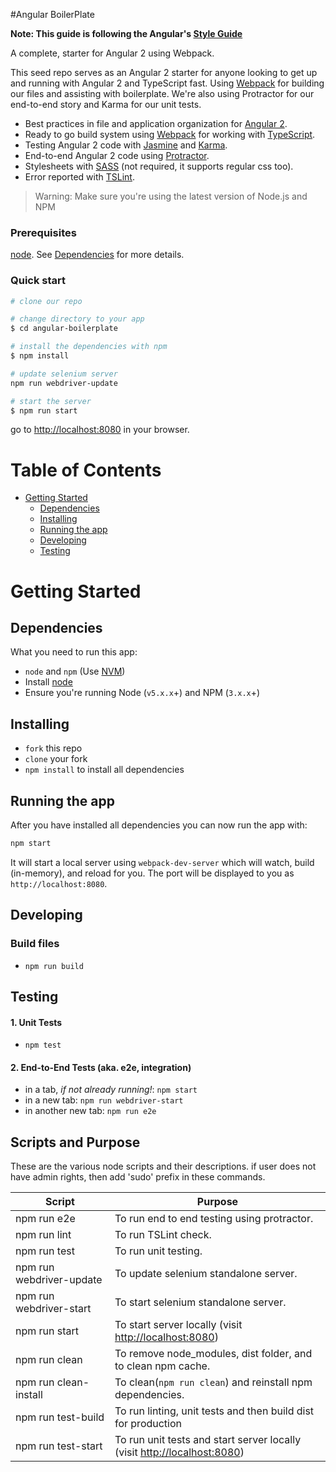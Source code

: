#Angular BoilerPlate

**Note: This guide is following the Angular's [Style Guide](http://angular.io/styleguide)**

A complete, starter for Angular 2 using Webpack.

This seed repo serves as an Angular 2 starter for anyone looking to get up and running with Angular 2 and TypeScript fast.
 Using [Webpack](http://webpack.github.io/) for building our files and assisting with boilerplate. We're also using
 Protractor for our end-to-end story and Karma for our unit tests.

* Best practices in file and application organization for [Angular 2](https://angular.io/).
* Ready to go build system using [Webpack](https://webpack.github.io/docs/) for working with [TypeScript](http://www.typescriptlang.org/).
* Testing Angular 2 code with [Jasmine](http://jasmine.github.io/) and [Karma](http://karma-runner.github.io/).
* End-to-end Angular 2 code using [Protractor](https://angular.github.io/protractor/).
* Stylesheets with [SASS](http://sass-lang.com/) (not required, it supports regular css too).
* Error reported with [TSLint](http://palantir.github.io/tslint/).

>Warning: Make sure you're using the latest version of Node.js and NPM



### Prerequisites

[node](https://nodejs.org/en/download/). See [Dependencies](#dependencies) for more details.

### Quick start

```bash
# clone our repo

# change directory to your app
$ cd angular-boilerplate

# install the dependencies with npm
$ npm install

# update selenium server
npm run webdriver-update

# start the server
$ npm run start
```
go to [http://localhost:8080](http://localhost:8080) in your browser.

# Table of Contents

* [Getting Started](#getting-started)
    * [Dependencies](#dependencies)
    * [Installing](#installing)
    * [Running the app](#running-the-app)
    * [Developing](#developing)
    * [Testing](#testing)

# Getting Started

## Dependencies

What you need to run this app:
* `node` and `npm` (Use [NVM](https://github.com/creationix/nvm))
* Install [node](https://nodejs.org/en/download/)
* Ensure you're running Node (`v5.x.x`+) and NPM (`3.x.x`+)

## Installing

* `fork` this repo
* `clone` your fork
* `npm install` to install all dependencies

## Running the app

After you have installed all dependencies you can now run the app with:

```bash
npm start
```

It will start a local server using `webpack-dev-server` which will watch, build (in-memory), and reload for you. The port will be displayed to you as `http://localhost:8080`.

## Developing

### Build files

* `npm run build`

## Testing

#### 1. Unit Tests

* `npm test`

#### 2. End-to-End Tests (aka. e2e, integration)

* in a tab, *if not already running!*: `npm start`
* in a new tab: `npm run webdriver-start`
* in another new tab: `npm run e2e`

## Scripts and Purpose
These are the various node scripts and their descriptions. if user does not have admin rights,
then add 'sudo' prefix in these commands.

| Script                    |  Purpose                                                                                           |
| --------------------------|----------------------------------------------------------------------------------------------------|
| npm run e2e               |  To run end to end testing using protractor.                                                       |
| npm run lint              |  To run TSLint check.                                                                              |
| npm run test              |  To run unit testing.                                                                              |
| npm run webdriver-update  |  To update selenium standalone server.                                                             |
| npm run webdriver-start   |  To start selenium standalone server.                                                              |
| npm run start             |  To start server locally (visit [http://localhost:8080](http://localhost:8080))                    |
| npm run clean             |  To remove node_modules, dist folder, and to  clean  npm cache.                                    |
| npm run clean-install     |  To clean(`npm run clean`) and reinstall npm dependencies.                                         |
| npm run test-build        |  To run linting, unit tests and then build dist for production                    |
| npm run test-start        |  To run unit tests and start server locally (visit [http://localhost:8080](http://localhost:8080)) |

